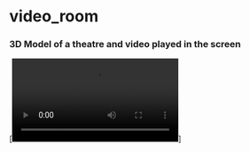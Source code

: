 # video_room

### 3D Model of a theatre and video played in the screen

[![video_room.webm](https://github.com/Shailja2109/video_room/blob/master/video_room.webm)]
